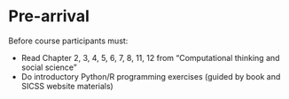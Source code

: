 # Pre-arrival

Before course participants must:

* Read Chapter 2, 3, 4, 5, 6, 7, 8, 11, 12 from “Computational thinking and social science”
* Do introductory Python/R programming exercises (guided by book and SICSS website materials)

